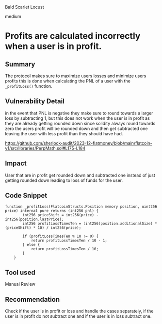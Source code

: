 Bald Scarlet Locust

medium

# Profits are calculated incorrectly when a user is in profit.

## Summary
The protocol makes sure to maximize users losses and minimize users profits this is done when calculating the PNL of a user with the `_profitLoss()` function.


## Vulnerability Detail

in the event that PNL is negative they make sure to round towards a larger loss by subtracting 1, but this does not work when the user is in profit as they are already getting rounded down since solidity always round towards zero the users profit will be rounded down and then get subtracted one leaving the user with less profit than they should have had.

https://github.com/sherlock-audit/2023-12-flatmoney/blob/main/flatcoin-v1/src/libraries/PerpMath.sol#L175-L184

## Impact
User that are in profit get rounded down and subtracted one instead of just getting rounded down leading to loss of funds for the user.

## Code Snippet

```Solidity
function _profitLoss(FlatcoinStructs.Position memory position, uint256 price) internal pure returns (int256 pnl) {
        int256 priceShift = int256(price) - int256(position.lastPrice);
        int256 profitLossTimesTen = (int256(position.additionalSize) * (priceShift) * 10) / int256(price);

        if (profitLossTimesTen % 10 != 0) {
            return profitLossTimesTen / 10 - 1;
        } else {
            return profitLossTimesTen / 10;
        }
    }
```

## Tool used

Manual Review

## Recommendation
Check if the user is in profit or loss and handle the cases separately, if the user is in profit do not subtract one and if the user is in loss subtract one.
